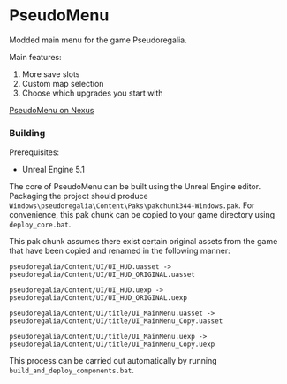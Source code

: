 # PseudoMenu

Modded main menu for the game Pseudoregalia.

Main features:

1. More save slots
1. Custom map selection
1. Choose which upgrades you start with

[PseudoMenu on Nexus](https://www.nexusmods.com/pseudoregalia/mods/36)

### Building

Prerequisites:

- Unreal Engine 5.1

The core of PseudoMenu can be built using the Unreal Engine editor. Packaging the project should produce `Windows\pseudoregalia\Content\Paks\pakchunk344-Windows.pak`. For convenience, this pak chunk can be copied to your game directory using `deploy_core.bat`.

This pak chunk assumes there exist certain original assets from the game that have been copied and renamed in the following manner:

```
pseudoregalia/Content/UI/UI_HUD.uasset ->
pseudoregalia/Content/UI/UI_HUD_ORIGINAL.uasset

pseudoregalia/Content/UI/UI_HUD.uexp ->
pseudoregalia/Content/UI/UI_HUD_ORIGINAL.uexp

pseudoregalia/Content/UI/title/UI_MainMenu.uasset ->
pseudoregalia/Content/UI/title/UI_MainMenu_Copy.uasset

pseudoregalia/Content/UI/title/UI_MainMenu.uexp ->
pseudoregalia/Content/UI/title/UI_MainMenu_Copy.uexp
```

This process can be carried out automatically by running `build_and_deploy_components.bat`.

